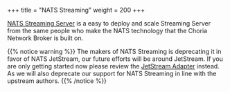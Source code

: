 +++
title = "NATS Streaming"
weight = 200
+++

[NATS Streaming Server](https://github.com/nats-io/nats-streaming-server) is a easy to deploy and scale Streaming Server from the same people who make the NATS technology that the Choria Network Broker is built on.

{{% notice warning %}}
The makers of NATS Streaming is deprecating it in favor of NATS JetStream, our future efforts will be around JetStream.  If you are only getting started now please review the [JetStream Adapter](../jetstream/) instead. As we will also deprecate our support for NATS Streaming in line with the upstream authors.
{{% /notice %}}

